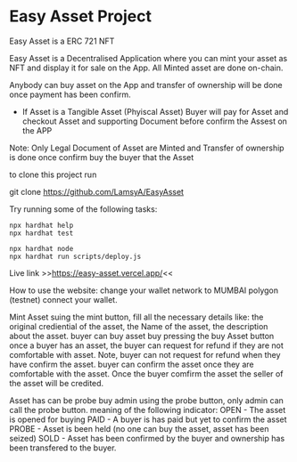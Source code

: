 # Easy Asset Project
Easy Asset is a ERC 721 NFT

Easy Asset is a Decentralised Application where you can mint your asset as NFT and display it for sale on 
the App. All Minted asset are done on-chain.

Anybody can buy asset on the App and transfer of ownership will be done once payment has been confirm.

- If Asset is a Tangible Asset (Phyiscal Asset) Buyer will pay for Asset and checkout Asset and 
supporting Document before confirm the Assest on the APP

Note: Only Legal Document of Asset are Minted and Transfer of ownership is done once confirm buy the buyer
that the Asset 


to clone this project run 

git clone https://github.com/LamsyA/EasyAsset 

Try running some of the following tasks:
 

```shell
npx hardhat help
npx hardhat test

npx hardhat node
npx hardhat run scripts/deploy.js
```

Live link >>https://easy-asset.vercel.app/<<

How to use the website:
change your wallet network to MUMBAI polygon (testnet)
connect your wallet.

Mint Asset suing the mint button, fill all the necessary details like:
the original crediential of the asset, the Name of the asset,
the description about the asset.
buyer can buy asset buy pressing the buy Asset button
once a buyer has an asset, the buyer can request for refund if they are not comfortable with asset.
Note, buyer can not request for refund when they have confirm the asset.
buyer can confirm the asset once they are comfortable with the asset.
Once the buyer comfirm the asset the seller of the asset will be credited.


Asset has can be probe buy admin using the probe button, only admin can call the probe button. 
meaning of the following indicator:
OPEN - The asset is opened for buying
PAID - A buyer is has paid but yet to confirm the asset
PROBE - Asset is been held (no one can buy the asset, asset has been seized)
SOLD - Asset has been confirmed by the buyer and ownership has been transfered to the buyer.  
